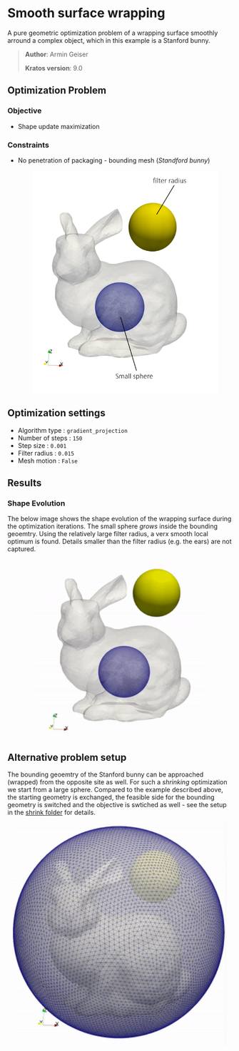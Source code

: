 # Smooth surface wrapping

A pure geometric optimization problem of a wrapping surface smoothly arround a complex object, which in this example is a Stanford bunny.

> **Author**: Armin Geiser
>
> **Kratos version**: 9.0

## Optimization Problem

### Objective
- Shape update maximization

### Constraints
- No penetration of packaging - bounding mesh (*Standford bunny*)

  <p align="center">
    <img src="images/bunny_opt_setup.png" height="500">
  </p>

## Optimization settings
- Algorithm type : `gradient_projection`
- Number of steps : `150`
- Step size : `0.001`
- Filter radius : `0.015`
- Mesh motion : `False`

## Results

### Shape Evolution
The below image shows the shape evolution of the wrapping surface during the optimization iterations. The small sphere *grows* inside the bounding geoemtry. Using the relatively large filter radius, a verx smooth local optimum is found. Details smaller than the filter radius (e.g. the ears) are not captured.

<p align="center">
    <img src="images/bunny_results_smallSphere.gif" height="400">
</p>


## Alternative problem setup

The bounding geoemtry of the Stanford bunny can be approached (wrapped) from the opposite site as well. For such a *shrinking* optimization we start from a large sphere. Compared to the example described above, the starting geometry is exchanged, the feasible side for the bounding geometry is switched and the objective is swtiched as well - see the setup in the [shrink folder](shrink) for details.

  <p align="center">
    <img src="images/bunny_results_largeSphere.gif" height="500">
  </p>

